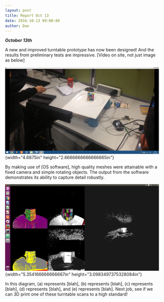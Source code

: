 ```yaml
---
layout: post
title: Report Oct 13
date: 2016-10-13 09:00:00
author: Dan
---
```

***October 13th***

A new and improved turntable prototype has now been designed! And the
results from preliminary tests are impressive. \[Video on site, not just
image as below\]

![](/img/blog/13th/media/image03.png){width="4.6875in"
height="2.6666666666666665in"}

By making use of \[OS software\], high quality meshes were attainable
with a fixed camera and simple rotating objects. The output from the
software demonstrates its ability to capture detail robustly.

![](/img/blog/13th/media/image02.png){width="5.354166666666667in"
height="3.0983497375328084in"}

In this diagram, (a) represents \[blah\], (b) represents \[blah\], (c)
represents \[blah\], (d) represents \[blah\], and (e) represents
\[blah\]. Next job, see if we can 3D print one of these turntable scans
to a high standard!
